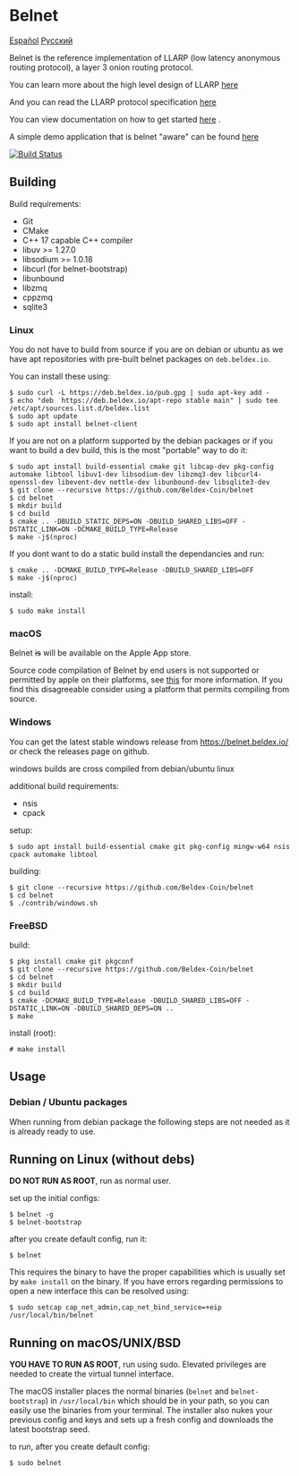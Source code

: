 # Belnet

[Español](readme_es.md) [Русский](readme_ru.md)

Belnet is the reference implementation of LLARP (low latency anonymous routing protocol), a layer 3 onion routing protocol.

You can learn more about the high level design of LLARP [here](docs/high-level.txt)

And you can read the LLARP protocol specification [here](docs/proto_v0.txt)

You can view documentation on how to get started [here](https://docs.beldex.io/products-built-on-beldex/belnet) .

A simple demo application that is belnet "aware" can be found [here](https://github.com/majestrate/belnet-aware-demos)

[![Build Status](https://ci.beldex.rocks/api/badges/beldex-coin/belnet/status.svg?ref=refs/heads/dev)](https://ci.beldex.rocks/beldex-coin/belnet)

## Building

Build requirements:

* Git
* CMake
* C++ 17 capable C++ compiler
* libuv >= 1.27.0
* libsodium >= 1.0.18
* libcurl (for belnet-bootstrap)
* libunbound
* libzmq
* cppzmq
* sqlite3

### Linux

You do not have to build from source if you are on debian or ubuntu as we have apt repositories with pre-built belnet packages on `deb.beldex.io`.

You can install these using:

    $ sudo curl -L https://deb.beldex.io/pub.gpg | sudo apt-key add -
    $ echo "deb  https://deb.beldex.io/apt-repo stable main" | sudo tee /etc/apt/sources.list.d/beldex.list
    $ sudo apt update
    $ sudo apt install belnet-client


If you are not on a platform supported by the debian packages or if you want to build a dev build, this is the most "portable" way to do it:

    $ sudo apt install build-essential cmake git libcap-dev pkg-config automake libtool libuv1-dev libsodium-dev libzmq3-dev libcurl4-openssl-dev libevent-dev nettle-dev libunbound-dev libsqlite3-dev
    $ git clone --recursive https://github.com/Beldex-Coin/belnet
    $ cd belnet
    $ mkdir build
    $ cd build
    $ cmake .. -DBUILD_STATIC_DEPS=ON -DBUILD_SHARED_LIBS=OFF -DSTATIC_LINK=ON -DCMAKE_BUILD_TYPE=Release
    $ make -j$(nproc)
    
If you dont want to do a static build install the dependancies and run:

    $ cmake .. -DCMAKE_BUILD_TYPE=Release -DBUILD_SHARED_LIBS=OFF
    $ make -j$(nproc)

install:

    $ sudo make install

### macOS

Belnet ~~is~~ will be available on the Apple App store. 

Source code compilation of Belnet by end users is not supported or permitted by apple on their platforms, see [this](contrib/macos/README.txt) for more information. If you find this disagreeable consider using a platform that permits compiling from source.

### Windows

You can get the latest stable windows release from https://belnet.beldex.io/ or check the releases page on github.

windows builds are cross compiled from debian/ubuntu linux

additional build requirements:

* nsis
* cpack

setup:

    $ sudo apt install build-essential cmake git pkg-config mingw-w64 nsis cpack automake libtool

building:

    $ git clone --recursive https://github.com/Beldex-Coin/belnet
    $ cd belnet
    $ ./contrib/windows.sh

### FreeBSD

build:

    $ pkg install cmake git pkgconf
    $ git clone --recursive https://github.com/Beldex-Coin/belnet
    $ cd belnet
    $ mkdir build
    $ cd build
    $ cmake -DCMAKE_BUILD_TYPE=Release -DBUILD_SHARED_LIBS=OFF -DSTATIC_LINK=ON -DBUILD_SHARED_DEPS=ON ..
    $ make

install (root):

    # make install

## Usage

### Debian / Ubuntu packages

When running from debian package the following steps are not needed as it is already ready to use.

## Running on Linux (without debs)

**DO NOT RUN AS ROOT**, run as normal user. 

set up the initial configs:

    $ belnet -g
    $ belnet-bootstrap

after you create default config, run it:

    $ belnet

This requires the binary to have the proper capabilities which is usually set by `make install` on the binary. If you have errors regarding permissions to open a new interface this can be resolved using:

    $ sudo setcap cap_net_admin,cap_net_bind_service=+eip /usr/local/bin/belnet


## Running on macOS/UNIX/BSD

**YOU HAVE TO RUN AS ROOT**, run using sudo. Elevated privileges are needed to create the virtual tunnel interface.

The macOS installer places the normal binaries (`belnet` and `belnet-bootstrap`) in `/usr/local/bin` which should be in your path, so you can easily use the binaries from your terminal. The installer also nukes your previous config and keys and sets up a fresh config and downloads the latest bootstrap seed.

to run, after you create default config:

    $ sudo belnet
